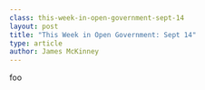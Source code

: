 ```yaml
---
class: this-week-in-open-government-sept-14
layout: post
title: "This Week in Open Government: Sept 14"
type: article
author: James McKinney
---
```

foo